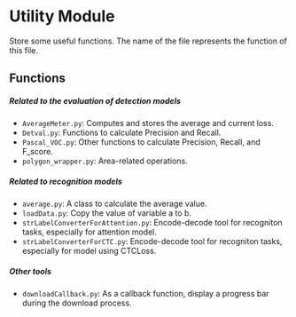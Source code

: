 # Utility Module
Store some useful functions.
The name of the file represents the function of this file.

## Functions

##### Related to the evaluation of detection models
- `AverageMeter.py`: Computes and stores the average and current loss.
- `Detval.py`: Functions to calculate Precision and Recall.
- `Pascal_VOC.py`: Other functions to calculate Precision, Recall, and F_score.
- `polygon_wrapper.py`: Area-related operations.

##### Related to recognition models
- `average.py`: A class to calculate the average value.
- `loadData.py`: Copy the value of variable a to b.
- `strLabelConverterForAttention.py`: Encode-decode tool for recogniton tasks, especially for attention model. 
- `strLabelConverterForCTC.py`: Encode-decode tool for recogniton tasks, especially for model using CTCLoss. 

##### Other tools
- `downloadCallback.py`: As a callback function, display a progress bar during the download process.
